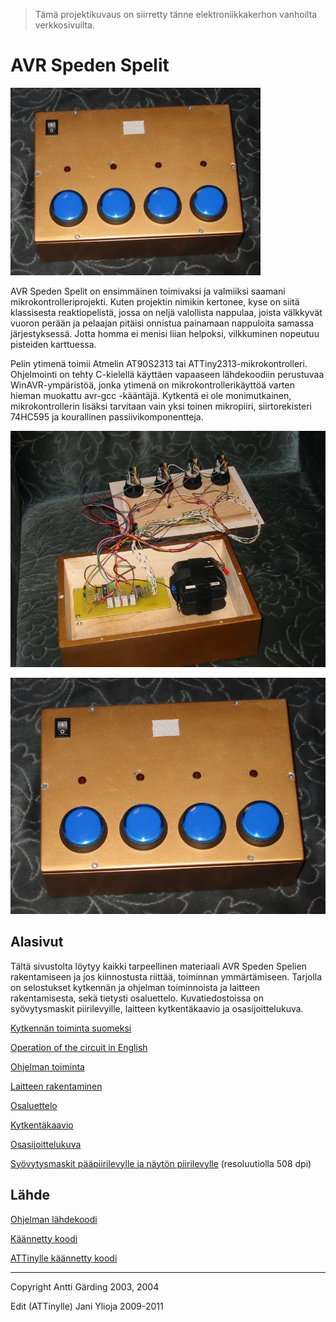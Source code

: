 > Tämä projektikuvaus on siirretty tänne elektroniikkakerhon vanhoilta verkkosivuilta.

# AVR Speden Spelit

![AVR-Speli](stuf/ulkopieni3.jpg)

AVR Speden Spelit on ensimmäinen toimivaksi ja valmiiksi saamani mikrokontrolleriprojekti. Kuten projektin nimikin kertonee, kyse on siitä klassisesta reaktiopelistä, jossa on neljä valollista nappulaa, joista välkkyvät vuoron perään ja pelaajan pitäisi onnistua painamaan nappuloita samassa järjestyksessä. Jotta homma ei menisi liian helpoksi, vilkkuminen nopeutuu pisteiden karttuessa.

Pelin ytimenä toimii Atmelin AT90S2313 tai ATTiny2313-mikrokontrolleri. Ohjelmointi on tehty C-kielellä käyttäen vapaaseen lähdekoodiin perustuvaa WinAVR-ympäristöä, jonka ytimenä on mikrokontrollerikäyttöä varten hieman muokattu avr-gcc -kääntäjä. Kytkentä ei ole monimutkainen, mikrokontrollerin lisäksi tarvitaan vain yksi toinen mikropiiri, siirtorekisteri 74HC595 ja kourallinen passiivikomponentteja.

![AVR Speden Spelit - Kotelo kiinni](stuf/sisa4.jpg)

![AVR Speden Spelit - Kotelo auki](stuf/ulko3.jpg)

## Alasivut

Tältä sivustolta löytyy kaikki tarpeellinen materiaali AVR Speden Spelien rakentamiseen ja jos kiinnostusta riittää, toiminnan ymmärtämiseen. Tarjolla on selostukset kytkennän ja ohjelman toiminnoista ja laitteen rakentamisesta, sekä tietysti osaluettelo. Kuvatiedostoissa on syövytysmaskit piirilevyille, laitteen kytkentäkaavio ja osasijoittelukuva.

[Kytkennän toiminta suomeksi](kytkenta.md)

[Operation of the circuit in English](schematic.md)

[Ohjelman toiminta](ohjelma.md)

[Laitteen rakentaminen](kasaaminen.md)

[Osaluettelo](osat.md)

[Kytkentäkaavio](skema.md)

[Osasijoittelukuva](osasijoittelu.md)

[Syövytysmaskit pääpiirilevylle ja näytön piirilevylle](maskit.md) (resoluutiolla 508 dpi)

## Lähde

[Ohjelman lähdekoodi](stuf/spelit.c)

[Käännetty koodi](stuf/spelit.hex)

[ATTinylle käännetty koodi](stuf/tinyspelit.hex)

---

Copyright Antti Gärding 2003, 2004

Edit (ATTinylle) Jani Ylioja 2009-2011
